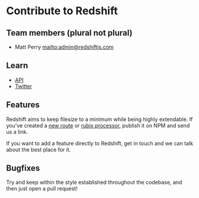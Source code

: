 # Contribute to Redshift

## Team members (plural not plural)

- Matt Perry [mailto:admin@redshiftjs.com](admin@redshiftjs.com)

## Learn

- [API](http://redshiftjs.com/api)
- [Twitter](http://twitter.com/redshiftjs)

## Features

Redshift aims to keep filesize to a minimum while being highly extendable. If you've created a [new route](http://redshiftjs.com/api/redshift/addroute) or [rubix processor](http://redshiftjs.com/api/redshift/addrubix), publish it on NPM and send us a link.

If you want to add a feature directly to Redshift, get in touch and we can talk about the best place for it.

## Bugfixes

Try and keep within the style established throughout the codebase, and then just open a pull request!